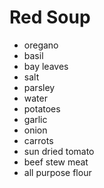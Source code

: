 # Red Soup

- oregano
- basil
- bay leaves
- salt
- parsley
- water
- potatoes
- garlic
- onion
- carrots
- sun dried tomato
- beef stew meat
- all purpose flour
